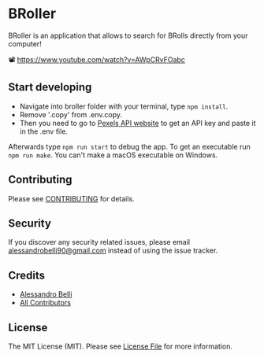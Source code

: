 # BRoller
BRoller is an application that allows to search for BRolls directly from your computer!

📽️ https://www.youtube.com/watch?v=AWpCRvFOabc

## Start developing
- Navigate into broller folder with your terminal, type `npm install`.
- Remove '.copy' from .env.copy.
- Then you need to go to [Pexels API website](https://www.pexels.com/api/) to get an API key and paste it in the .env file.

Afterwards type `npm run start` to debug the app.
To get an executable run `npm run make`. You can't make a macOS executable on Windows.

## Contributing

Please see [CONTRIBUTING](CONTRIBUTING.md) for details.

## Security

If you discover any security related issues, please email alessandrobelli90@gmail.com instead of using the issue tracker.

## Credits

- [Alessandro Belli](https://github.com/AlessandroBelli)
- [All Contributors](../../contributors)

## License

The MIT License (MIT). Please see [License File](LICENSE.md) for more information.
